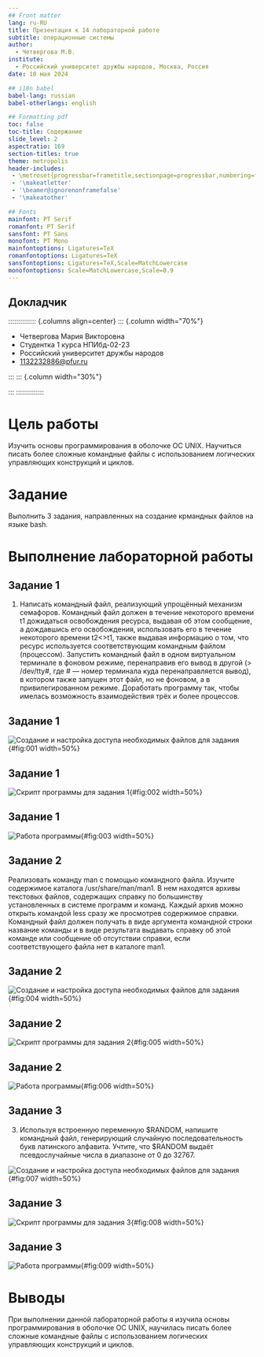 ```yaml
---
## Front matter
lang: ru-RU
title: Презентация к 14 лабораторной работе
subtitle: операционные системы
author:
  - Четвергова М.В.
institute:
  - Российский университет дружбы народов, Москва, Россия
date: 10 мая 2024

## i18n babel
babel-lang: russian
babel-otherlangs: english

## Formatting pdf
toc: false
toc-title: Содержание
slide_level: 2
aspectratio: 169
section-titles: true
theme: metropolis
header-includes:
 - \metroset{progressbar=frametitle,sectionpage=progressbar,numbering=fraction}
 - '\makeatletter'
 - '\beamer@ignorenonframefalse'
 - '\makeatother'

## Fonts
mainfont: PT Serif
romanfont: PT Serif
sansfont: PT Sans
monofont: PT Mono
mainfontoptions: Ligatures=TeX
romanfontoptions: Ligatures=TeX
sansfontoptions: Ligatures=TeX,Scale=MatchLowercase
monofontoptions: Scale=MatchLowercase,Scale=0.9
---
```


## Докладчик

:::::::::::::: {.columns align=center}
::: {.column width="70%"}

  * Четвергова Мария Викторовна
  * Студентка 1 курса НПИбд-02-23
  * Российский университет дружбы народов
  * 1132232886@pfur.ru

:::
::: {.column width="30%"}


:::
::::::::::::::



# Цель работы

Изучить основы программирования в оболочке ОС UNIX. Научиться писать более сложные командные файлы с использованием логических управляющих конструкций
и циклов.

# Задание

Выполнить 3 задания, направленных на создание крмандных файлов на языке bash.

# Выполнение лабораторной работы


## Задание 1

1. Написать командный файл, реализующий упрощённый механизм семафоров. Командный файл должен в течение некоторого времени t1 дожидаться освобождения
ресурса, выдавая об этом сообщение, а дождавшись его освобождения, использовать
его в течение некоторого времени t2<>t1, также выдавая информацию о том, что
ресурс используется соответствующим командным файлом (процессом). Запустить
командный файл в одном виртуальном терминале в фоновом режиме, перенаправив
его вывод в другой (> /dev/tty#, где # — номер терминала куда перенаправляется
вывод), в котором также запущен этот файл, но не фоновом, а в привилегированном
режиме. Доработать программу так, чтобы имелась возможность взаимодействия трёх
и более процессов.

## Задание 1

![Создание и настройка доступа необходимых файлов для задания](image/1.1.jpg){#fig:001 width=50%}

## Задание 1

![ Скрипт программы для задания 1 ](image/1.2.jpg){#fig:002 width=50%}

## Задание 1

![ Работа программы ](image/1.3.jpg){#fig:003 width=50%}



## Задание 2

Реализовать команду man с помощью командного файла. Изучите содержимое каталога /usr/share/man/man1. В нем находятся архивы текстовых файлов, содержащих
справку по большинству установленных в системе программ и команд. Каждый архив
можно открыть командой less сразу же просмотрев содержимое справки. Командный
файл должен получать в виде аргумента командной строки название команды и в виде
результата выдавать справку об этой команде или сообщение об отсутствии справки,
если соответствующего файла нет в каталоге man1.

## Задание 2
![Создание и настройка доступа необходимых файлов для задания](image/2.1.jpg){#fig:004 width=50%}


## Задание 2
![ Скрипт программы для задания 2](image/2.2.jpg){#fig:005 width=50%}


## Задание 2
![Работа программы ](image/2.3.jpg){#fig:006 width=50%}


## Задание 3

3. Используя встроенную переменную $RANDOM, напишите командный файл, генерирующий случайную последовательность букв латинского алфавита. Учтите, что $RANDOM
выдаёт псевдослучайные числа в диапазоне от 0 до 32767.

![Создание и настройка доступа необходимых файлов для задания](image/3.1.jpg){#fig:007 width=50%}

## Задание 3

![ Скрипт программы для задания 3](image/3.2.jpg){#fig:008 width=50%}

## Задание 3

![Работа программы ](image/3.3.jpg){#fig:009 width=50%}



# Выводы

При выполнении данной лабораторной работы я изучила основы программирования в оболочке ОС UNIX, научилась писать более сложные командные файлы с использованием логических управляющих конструкций и циклов.



